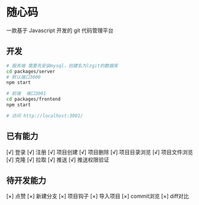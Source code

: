 # 随心码
一款基于 Javascript 开发的 git 代码管理平台
## 开发
```bash
# 服务端 需要先安装mysql，创建名为lzgit的数据库
cd packages/server
# 默认端口3000
npm start

# 前端  端口3001
cd packages/frontend
npm start

# 访问 http://localhost:3001/

```
## 已有能力
[√] 登录
[√] 注册
[√] 项目创建
[√] 项目删除
[√] 项目目录浏览
[√] 项目文件浏览
[√] 克隆
[√] 拉取
[√] 推送
[√] 推送权限验证

## 待开发能力
[×] 点赞
[×] 新建分支
[×] 项目钩子
[×] 导入项目
[×] commit浏览
[×] diff对比
